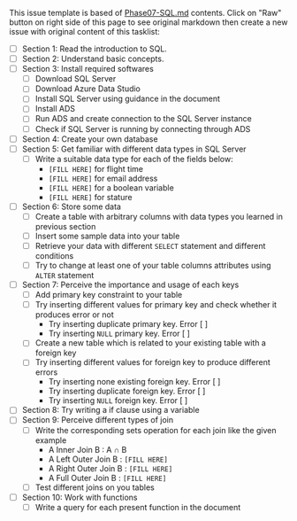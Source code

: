 This issue template is based of [Phase07-SQL.md](./Phase07-SQL.md) contents.
Click on "Raw" button on right side of this page to see original markdown then create a new issue with original content of this tasklist:


- [ ] Section 1: Read the introduction to SQL.
- [ ] Section 2: Understand basic concepts.
- [ ] Section 3: Install required softwares
    - [ ] Download SQL Server
    - [ ] Download Azure Data Studio
    - [ ] Install SQL Server using guidance in the document
    - [ ] Install ADS
    - [ ] Run ADS and create connection to the SQL Server instance
    - [ ] Check if SQL Server is running by connecting through ADS
- [ ] Section 4: Create your own database
- [ ] Section 5: Get familiar with different data types in SQL Server
    - [ ] Write a suitable data type for each of the fields below:
        - `[FILL HERE]` for flight time
        - `[FILL HERE]` for email address
        - `[FILL HERE]` for a boolean variable
        - `[FILL HERE]` for stature 
- [ ] Section 6: Store some data
    - [ ] Create a table with arbitrary columns with data types you learned in previous section
    - [ ] Insert some sample data into your table
    - [ ] Retrieve your data with different `SELECT` statement and different conditions
    - [ ] Try to change at least one of your table columns attributes using `ALTER` statement
- [ ] Section 7: Perceive the importance and usage of each keys
    - [ ] Add primary key constraint to your table
    - [ ] Try inserting different values for primary key and check whether it produces error or not
        - Try inserting duplicate primary key. Error [ ]
        - Try inserting `NULL` primary key. Error [ ]
    - [ ] Create a new table which is related to your existing table with a foreign key
    - [ ] Try inserting different values for foreign key to produce different errors
        - Try inserting none existing foreign key. Error [ ]
        - Try inserting duplicate foreign key. Error [ ]
        - Try inserting `NULL` foreign key. Error [ ]
- [ ] Section 8: Try writing a if clause using a variable
- [ ] Section 9: Perceive different types of join
    - [ ] Write the corresponding sets operation for each join like the given example
        - A Inner Join B : A ∩ B
        - A Left Outer Join B : `[FILL HERE]`
        - A Right Outer Join B : `[FILL HERE]`
        - A Full Outer Join B : `[FILL HERE]`
    - [ ] Test different joins on you tables
- [ ] Section 10: Work with functions
    - [ ] Write a query for each present function in the document

